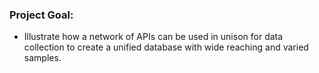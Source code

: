 ### Project Goal:

  * Illustrate how a network of APIs can be used in unison for data collection to create a unified database with wide reaching and varied samples.
